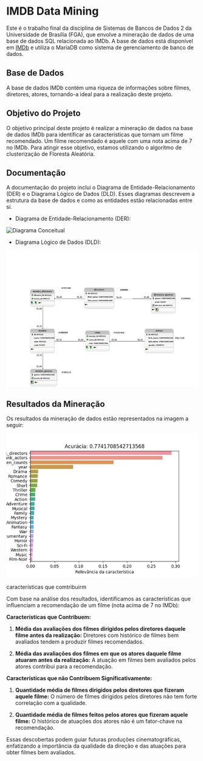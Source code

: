 
# IMDB Data Mining

Este é o trabalho final da disciplina de Sistemas de Bancos de Dados 2 da Universidade de Brasília (FGA), que envolve a mineração de dados de uma base de dados SQL relacionada ao IMDb. A base de dados está disponível em [IMDb](https://relational.fit.cvut.cz/dataset/IMDb) e utiliza o MariaDB como sistema de gerenciamento de banco de dados.

## Base de Dados

A base de dados IMDb contém uma riqueza de informações sobre filmes, diretores, atores, tornando-a ideal para a realização deste projeto.

## Objetivo do Projeto

O objetivo principal deste projeto é realizar a mineração de dados na base de dados IMDb para identificar as características que tornam um filme recomendado. Um filme recomendado é aquele com uma nota acima de 7 no IMDb. Para atingir esse objetivo, estamos utilizando o algoritmo de clusterização de Floresta Aleatória.

## Documentação

A documentação do projeto inclui o Diagrama de Entidade-Relacionamento (DER) e o Diagrama Lógico de Dados (DLD). Esses diagramas descrevem a estrutura da base de dados e como as entidades estão relacionadas entre si.

- Diagrama de Entidade-Relacionamento (DER):

![Diagrama Conceitual](https://github.com/GabrielCostaDeOliveira/IMDBDataMining/tree/main/docs/Conceitual_sbd2_tf.png)

- Diagrama Lógico de Dados (DLD):

![Diagrama Lógico](https://github.com/GabrielCostaDeOliveira/IMDBDataMining/blob/main/docs/TF_Logico.png)

## Resultados da Mineração

Os resultados da mineração de dados estão representados na imagem a seguir:

![Resultados da Mineração](https://github.com/GabrielCostaDeOliveira/IMDBDataMining/blob/main/results/results.png)

características que comtribuirm

Com base na análise dos resultados, identificamos as características que influenciam a recomendação de um filme (nota acima de 7 no IMDb):

**Características que Contribuem:**

1. **Média das avaliações dos filmes dirigidos pelos diretores daquele filme antes da realização:** Diretores com histórico de filmes bem avaliados tendem a produzir filmes recomendados.

2. **Média das avaliações dos filmes em que os atores daquele filme atuaram antes da realização:** A atuação em filmes bem avaliados pelos atores contribui para a recomendação.

**Características que não Contribuem Significativamente:**

1. **Quantidade média de filmes dirigidos pelos diretores que fizeram aquele filme:** O número de filmes dirigidos pelos diretores não tem forte correlação com a qualidade.

2. **Quantidade média de filmes feitos pelos atores que fizeram aquele filme:** O histórico de atuações dos atores não é um fator-chave na recomendação.

Essas descobertas podem guiar futuras produções cinematográficas, enfatizando a importância da qualidade da direção e das atuações para obter filmes bem avaliados.
